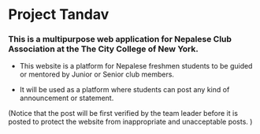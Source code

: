 # Project Tandav
### This is a multipurpose web application for Nepalese Club Association at the The City College of New York.
 - This website is a platform for Nepalese freshmen students to be guided or mentored by Junior 
or Senior club members. 

 - It will be used as a platform where students can post any kind of announcement or statement.
 
 (Notice that the post will be first verified by the team leader before it is posted to protect the website from inappropriate and unacceptable posts. )
 

